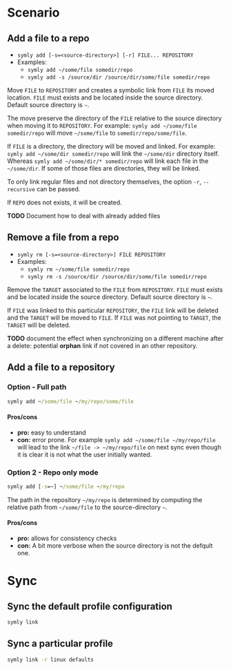 # Scenario

## Add a file to a repo

* `symly add [-s=<source-directory>] [-r] FILE... REPOSITORY`
* Examples:
  * `symly add ~/some/file somedir/repo`
  * `symly add -s /source/dir /source/dir/some/file somedir/repo`
  
Move `FILE` to `REPOSITORY` and creates a symbolic link from `FILE` its moved location.
`FILE` must exists and be located inside the source directory.
Default source directory is `~`.

The move preserve the directory of the `FILE` relative to the source directory when moving it to `REPOSITORY`.
For example: `symly add ~/some/file somedir/repo` will move `~/some/file` to `somedir/repo/some/file`.

If `FILE` is a directory, the directory will be moved and linked.
For example: `symly add ~/some/dir somedir/repo` will link the `~/some/dir` directory itself.
Whereas `symly add ~/some/dir/* somedir/repo` will link each file in the `~/some/dir`.
If some of those files are directories, they will be linked.

To only link regular files and not directory themselves, the option `-r`, `--recursive` can be passed.

If `REPO` does not exists, it will be created.

**TODO** Document how to deal with already added files

## Remove a file from a repo

* `symly rm [-s=<source-directory>] FILE REPOSITORY`
* Examples:
  * `symly rm ~/some/file somedir/repo`
  * `symly rm -s /source/dir /source/dir/some/file somedir/repo`

Remove the `TARGET` associated to the `FILE` from `REPOSITORY`.
`FILE` must exists and be located inside the source directory.
Default source directory is `~`.

If `FILE` was linked to this particular `REPOSITORY`, the `FILE` link will be deleted and the `TARGET` will be moved to `FILE`.
If `FILE` was not pointing to `TARGET`, the `TARGET` will be deleted.

**TODO** document the effect when synchronizing on a different machine after a delete: potential **orphan** link if not covered in an other repository.

## Add a file to a repository

### Option - Full path

```cmd
symly add ~/some/file ~/my/repo/some/file
```

#### Pros/cons

* **pro:** easy to understand
* **con:** error prone. For example `symly add ~/some/file ~/my/repo/file` will lead to the link `~/file -> ~/my/repo/file` on next sync even though it is clear it is not what the user initially wanted.

### Option 2 - Repo only mode

```cmd
symly add [-s=~] ~/some/file ~/my/repo
```

The path in the repository `~/my/repo` is determined by computing the relative path from `~/some/file` to the source-directory `~`.

#### Pros/cons

* **pro:** allows for consistency checks
* **con:** A bit more verbose when the source directory is not the defqult one.


# Sync

## Sync the default profile configuration

```cmd
symly link
```

## Sync a particular profile

```cmd
symly link -r linux defaults
```
